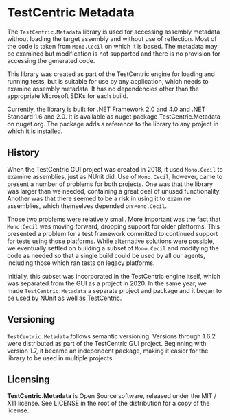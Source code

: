 ﻿# TestCentric Metadata

The `TestCentric.Metadata` library is used for accessing assembly metadata
without loading the target assembly and without use of reflection. Most of
the code is taken from `Mono.Cecil` on which it is based. The metadata may
be examined but modification is not supported and there is no provision for
accessing the generated code.

This library was created as part of the TestCentric engine for loading and
running tests, but is suitable for use by any application, which needs to
examine assembly metadata. It has no dependencies other than the appropriate
Microsoft SDKs for each build.

Currently, the library is built for .NET Framework 2.0 and 4.0 and .NET
Standard 1.6 and 2.0. It is available as nuget package TestCentric.Metadata
on nuget.org. The package adds a reference to the library to any project in
which it is installed.

## History

When the TestCentric GUI project was created in 2018, it used `Mono.Cecil` 
to examine assemblies, just as NUnit did. Use of `Mono.Cecil`, however, came
to present a number of problems for both projects. One was that the library
was larger than we needed, containing a great deal of unused functionality.
Another was that there seemed to be a risk in using it to examine assemblies,
which themselves depended on `Mono.Cecil`.

Those two problems were relatively small. More important was the fact that
`Mono.Cecil` was moving forward, dropping support for older platforms. This
presented a problem for a test framework committed to continued support for
tests using those platforms. While alternative solutions were possible, we
eventually settled on building a subset of `Mono.Cecil` and modifying the 
code as needed so that a single build could be used by all our agents,
including those which ran tests on legacy platforms.

Initially, this subset was incorporated in the TestCentric engine itself, which
was separated from the GUI as a project in 2020. In the same year, we made
`TestCentric.Metadata` a separate project and package and it began to be used
by NUnit as well as TestCentric.

## Versioning

`TestCentric.Metadata` follows semantic versioning. Versions through 1.6.2 were
distributed as part of the TestCentric GUI project. Beginning with version 1.7,
it became an independent package, making it easier for the library to be used 
in multiple projects.

## Licensing

**TestCentric.Metadata** is Open Source software, released under the MIT / X11 
license. See LICENSE in the root of the distribution for a copy of the license.
